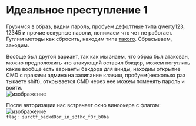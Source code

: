 # Идеальное преступление 1
Грузимся в образ, видим пароль, пробуем дефолтные типа qwerty123, 12345 и прочие секурные пароли, понимаем что чет не работает.  
Гуглим методы как сбросить, находим типа [такого](https://www.experts-exchange.com/articles/31752/How-to-Reset-a-forgotten-Windows-10-Password.html). Сбрасываем, заходим.  

Вообще был другой вариант, так как мы знаем, что образ был атакован, можно предположить что атакующий оставил бэкдор, можем погуглить какие вообще есть варианты бэкдора для винды, находим открытие CMD с правами админа на залипание клавиш, пробуем(несколько раз тыкаете shift), открывается CMD через нее можем поменять пароль и войти.  
![изображение](https://github.com/surctf/surctf_s03e01/assets/24609869/3977e495-faac-46ee-9156-6ada2b663512)  

После авторизации нас встречает окно винлокера с флагом:  
![изображение](https://github.com/surctf/surctf_s03e01/assets/24609869/496838aa-6494-4301-9b7a-e4dab747163f)  
`flag: surctf_backd0or_in_s3thc_f0r_b0ba`
